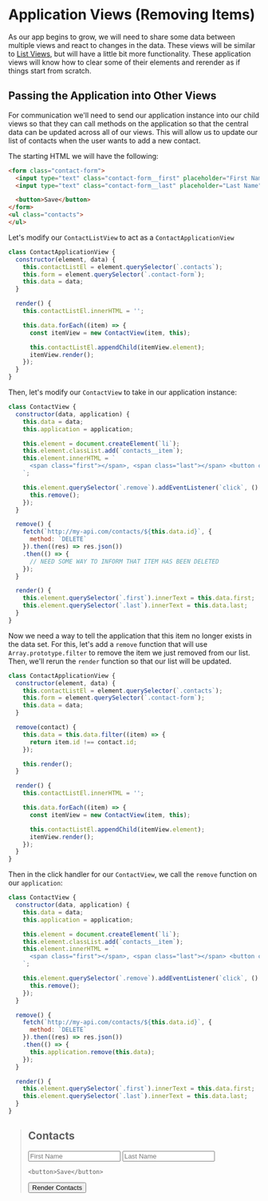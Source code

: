 # Application Views (Removing Items)

As our app begins to grow, we will need to share some data between multiple views and react to changes in the data.
These views will be similar to [List Views](list.html), but will have a little bit more functionality.
These application views will know how to clear some of their elements and rerender as if things start from scratch.

## Passing the Application into Other Views

For communication we'll need to send our application instance into our child views so that they can call methods on the application so that the central data can be updated across all of our views.
This will allow us to update our list of contacts when the user wants to add a new contact.

The starting HTML we will have the following:

```html
<form class="contact-form">
  <input type="text" class="contact-form__first" placeholder="First Name">
  <input type="text" class="contact-form__last" placeholder="Last Name">

  <button>Save</button>
</form>
<ul class="contacts">
</ul>
```

Let's modify our `ContactListView` to act as a `ContactApplicationView`

```js
class ContactApplicationView {
  constructor(element, data) {
    this.contactListEl = element.querySelector(`.contacts`);
    this.form = element.querySelector(`.contact-form`);
    this.data = data;
  }

  render() {
    this.contactListEl.innerHTML = '';

    this.data.forEach((item) => {
      const itemView = new ContactView(item, this);

      this.contactListEl.appendChild(itemView.element);
      itemView.render();
    });
  }
}
```

Then, let's modify our `ContactView` to take in our application instance:

```js
class ContactView {
  constructor(data, application) {
    this.data = data;
    this.application = application;

    this.element = document.createElement(`li`);
    this.element.classList.add(`contacts__item`);
    this.element.innerHTML = `
      <span class="first"></span>, <span class="last"></span> <button class="remove">X</button>
    `;

    this.element.querySelector(`.remove`).addEventListener(`click`, () => {
      this.remove();
    });
  }

  remove() {
    fetch(`http://my-api.com/contacts/${this.data.id}`, {
      method: `DELETE`
    }).then((res) => res.json())
    .then(() => {
      // NEED SOME WAY TO INFORM THAT ITEM HAS BEEN DELETED
    });
  }

  render() {
    this.element.querySelector(`.first`).innerText = this.data.first;
    this.element.querySelector(`.last`).innerText = this.data.last;
  }
}
```

Now we need a way to tell the application that this item no longer exists in the data set.
For this, let's add a `remove` function that will use `Array.prototype.filter` to remove the item we just removed from our list.
Then, we'll rerun the `render` function so that our list will be updated.

```js
class ContactApplicationView {
  constructor(element, data) {
    this.contactListEl = element.querySelector(`.contacts`);
    this.form = element.querySelector(`.contact-form`);
    this.data = data;
  }

  remove(contact) {
    this.data = this.data.filter((item) => {
      return item.id !== contact.id;
    });

    this.render();
  }

  render() {
    this.contactListEl.innerHTML = '';

    this.data.forEach((item) => {
      const itemView = new ContactView(item, this);

      this.contactListEl.appendChild(itemView.element);
      itemView.render();
    });
  }
}
```

Then in the click handler for our `ContactView`, we call the `remove` function on our `application`:

```js
class ContactView {
  constructor(data, application) {
    this.data = data;
    this.application = application;

    this.element = document.createElement(`li`);
    this.element.classList.add(`contacts__item`);
    this.element.innerHTML = `
      <span class="first"></span>, <span class="last"></span> <button class="remove">X</button>
    `;

    this.element.querySelector(`.remove`).addEventListener(`click`, () => {
      this.remove();
    });
  }

  remove() {
    fetch(`http://my-api.com/contacts/${this.data.id}`, {
      method: `DELETE`
    }).then((res) => res.json())
    .then(() => {
      this.application.remove(this.data);
    });
  }

  render() {
    this.element.querySelector(`.first`).innerText = this.data.first;
    this.element.querySelector(`.last`).innerText = this.data.last;
  }
}
```

<blockquote id="contact-delete-example">
  <h2>Contacts</h2>

  <form class="contact-form">
    <input type="text" class="contact-form__first" placeholder="First Name">
    <input type="text" class="contact-form__last" placeholder="Last Name">

    <button>Save</button>
  </form>

  <ul class="contacts">
  </ul>

  <button class="contact-list__update">Render Contacts</button>
</blockquote>

<script type="text/javascript">
class ContactDeleteView {
  constructor(data, application) {
    this.data = data;
    this.application = application;

    this.element = document.createElement(`li`);
    this.element.classList.add(`contacts__item`);
    this.element.innerHTML = `
      <span class="first"></span>, <span class="last"></span> <button class="remove">X</button>
    `;

    this.element.querySelector(`.remove`).addEventListener(`click`, () => {
      this.remove();
    });
  }

  remove() {
    this.application.remove(this.data);
  }

  render() {
    this.element.querySelector(`.first`).innerText = this.data.first;
    this.element.querySelector(`.last`).innerText = this.data.last;
  }
}

class ContactApplicationView {
  constructor(element, data) {
    this.contactListEl = element.querySelector(`.contacts`);
    this.form = element.querySelector(`.contact-form`);
    this.data = data;
  }

  remove(contact) {
    this.data = this.data.filter((item) => {
      return item.id !== contact.id;
    });

    this.render();
  }

  render() {
    this.contactListEl.innerHTML = '';

    this.data.forEach((item) => {
      const itemView = new ContactDeleteView(item, this);

      this.contactListEl.appendChild(itemView.element);
      itemView.render();
    });
  }
}

var contactListBtn = document.querySelector('.contact-list__update');
const contactData = [
  {
    id: 1,
    first: 'Frank',
    last: 'Underwood'
  },
  {
    id: 2,
    first: 'Zoe',
    last: 'Barnes'
  },
  {
    id: 3,
    first: 'Peter',
    last: 'Russo'
  }
];
const contactListEl = document.querySelector('#contact-delete-example');


contactListBtn.addEventListener('click', function(ev) {
  ev.preventDefault();

  var contactView = new ContactApplicationView(contactListEl, contactData);
  contactView.render();
});
</script>
